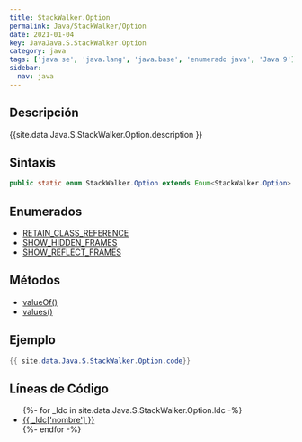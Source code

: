 ```yaml
---
title: StackWalker.Option
permalink: Java/StackWalker/Option
date: 2021-01-04
key: JavaJava.S.StackWalker.Option
category: java
tags: ['java se', 'java.lang', 'java.base', 'enumerado java', 'Java 9']
sidebar: 
  nav: java
---
```


## Descripción
{{site.data.Java.S.StackWalker.Option.description }}

## Sintaxis
~~~java
public static enum StackWalker.Option extends Enum<StackWalker.Option>
~~~

## Enumerados
* [RETAIN_CLASS_REFERENCE](/Java/StackWalker/Option/RETAIN_CLASS_REFERENCE)
* [SHOW_HIDDEN_FRAMES](/Java/StackWalker/Option/SHOW_HIDDEN_FRAMES)
* [SHOW_REFLECT_FRAMES](/Java/StackWalker/Option/SHOW_REFLECT_FRAMES)

## Métodos
* [valueOf()](/Java/StackWalker/Option/valueOf)
* [values()](/Java/StackWalker/Option/values)

## Ejemplo
~~~java
{{ site.data.Java.S.StackWalker.Option.code}}
~~~

## Líneas de Código
<ul>
{%- for _ldc in site.data.Java.S.StackWalker.Option.ldc -%}
   <li>
       <a href="{{_ldc['url'] }}">{{ _ldc['nombre'] }}</a>
   </li>
{%- endfor -%}
</ul>
